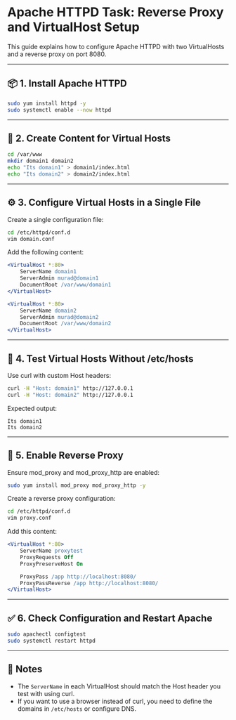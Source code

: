 # Apache HTTPD Task: Reverse Proxy and VirtualHost Setup

This guide explains how to configure Apache HTTPD with two VirtualHosts and a reverse proxy on port 8080.

---

## 📦 1. Install Apache HTTPD

```bash
sudo yum install httpd -y
sudo systemctl enable --now httpd
```

---

## 📁 2. Create Content for Virtual Hosts

```bash
cd /var/www
mkdir domain1 domain2
echo "Its domain1" > domain1/index.html
echo "Its domain2" > domain2/index.html
```

---

## ⚙️ 3. Configure Virtual Hosts in a Single File

Create a single configuration file:

```bash
cd /etc/httpd/conf.d
vim domain.conf
```

Add the following content:

```apache
<VirtualHost *:80>
    ServerName domain1
    ServerAdmin murad@domain1
    DocumentRoot /var/www/domain1
</VirtualHost>

<VirtualHost *:80>
    ServerName domain2
    ServerAdmin murad@domain2
    DocumentRoot /var/www/domain2
</VirtualHost>
```

---

## 🧪 4. Test Virtual Hosts Without /etc/hosts

Use curl with custom Host headers:

```bash
curl -H "Host: domain1" http://127.0.0.1
curl -H "Host: domain2" http://127.0.0.1
```

Expected output:
```
Its domain1
Its domain2
```

---

## 🔄 5. Enable Reverse Proxy

Ensure mod_proxy and mod_proxy_http are enabled:

```bash
sudo yum install mod_proxy mod_proxy_http -y
```

Create a reverse proxy configuration:

```bash
cd /etc/httpd/conf.d
vim proxy.conf
```

Add this content:

```apache
<VirtualHost *:80>
    ServerName proxytest
    ProxyRequests Off
    ProxyPreserveHost On

    ProxyPass /app http://localhost:8080/
    ProxyPassReverse /app http://localhost:8080/
</VirtualHost>
```

---

## ✅ 6. Check Configuration and Restart Apache

```bash
sudo apachectl configtest
sudo systemctl restart httpd
```

---

## 📌 Notes

- The `ServerName` in each VirtualHost should match the Host header you test with using curl.
- If you want to use a browser instead of curl, you need to define the domains in `/etc/hosts` or configure DNS.

